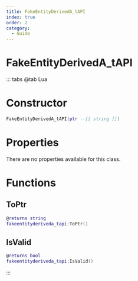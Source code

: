 ```yaml
---
title: FakeEntityDerivedA_tAPI
index: true
order: 2
category:
  - Guide
---
```


# FakeEntityDerivedA_tAPI

::: tabs
@tab Lua
# Constructor
```lua
FakeEntityDerivedA_tAPI(ptr --[[ string ]])
```
# Properties
There are no properties available for this class.
# Functions
## ToPtr
```lua
@returns string
fakeentityderiveda_tapi:ToPtr()
```
## IsValid
```lua
@returns bool
fakeentityderiveda_tapi:IsValid()
```

:::